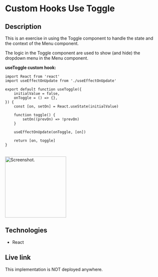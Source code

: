 # Custom Hooks Use Toggle

## Description
This is an exercise in using the Toggle component to handle the state and the context of the Menu component.

The logic in the Toggle component are used to show (and hide) the dropdown menu in the Menu component.

**useToggle custom hook:**
```
import React from 'react'
import useEffectOnUpdate from './useEffectOnUpdate'

export default function useToggle({
	initialValue = false,
	onToggle = () => {},
}) {
	const [on, setOn] = React.useState(initialValue)

	function toggle() {
		setOn((prevOn) => !prevOn)
	}

	useEffectOnUpdate(onToggle, [on])

	return [on, toggle]
}
```
  
<br/>
<img src="toggle-with-menu.png" alt="Screenshot." width="200px"/>

## Technologies
- React

## Live link
This implementation is NOT deployed anywhere. 

